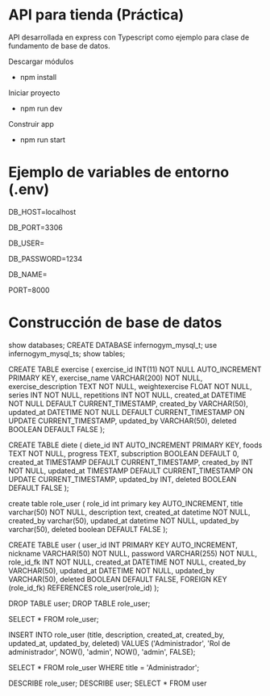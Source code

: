 
# API para tienda (Práctica)

API desarrollada en express con Typescript como ejemplo para clase de fundamento de base de datos.

Descargar módulos
* npm install

Iniciar proyecto
* npm run dev

Construir app
* npm run start

# Ejemplo de variables de entorno (.env)
DB_HOST=localhost

DB_PORT=3306

DB_USER=

DB_PASSWORD=1234

DB_NAME=

PORT=8000

# Construcción de base de datos

show databases; 
CREATE DATABASE infernogym_mysql_t;
use infernogym_mysql_ts;
show tables;

CREATE TABLE exercise (
    exercise_id INT(11) NOT NULL AUTO_INCREMENT PRIMARY KEY,
    exercise_name VARCHAR(200) NOT NULL,
    exercise_description TEXT NOT NULL,
    weightexercise FLOAT NOT NULL,  
    series INT NOT NULL,
    repetitions INT NOT NULL,
    created_at DATETIME NOT NULL DEFAULT CURRENT_TIMESTAMP,
    created_by VARCHAR(50),
    updated_at DATETIME NOT NULL DEFAULT CURRENT_TIMESTAMP ON UPDATE CURRENT_TIMESTAMP, 
    updated_by VARCHAR(50),
    deleted BOOLEAN DEFAULT FALSE
);

CREATE TABLE diete (
    diete_id INT AUTO_INCREMENT PRIMARY KEY,
    foods TEXT NOT NULL,
    progress TEXT,
    subscription BOOLEAN DEFAULT 0, 
    created_at TIMESTAMP DEFAULT CURRENT_TIMESTAMP,
    created_by INT NOT NULL,
    updated_at TIMESTAMP DEFAULT CURRENT_TIMESTAMP ON UPDATE CURRENT_TIMESTAMP,
    updated_by INT,
    deleted BOOLEAN DEFAULT FALSE
);

create table role_user (
role_id int primary key AUTO_INCREMENT,
title varchar(50) NOT NULL,
description text,
created_at datetime NOT NULL,
created_by varchar(50),
updated_at datetime NOT NULL,
updated_by varchar(50),
deleted boolean DEFAULT FALSE
);

CREATE TABLE user (
  user_id INT PRIMARY KEY AUTO_INCREMENT,
  nickname VARCHAR(50) NOT NULL,
  password  VARCHAR(255) NOT NULL, 
  role_id_fk INT NOT NULL,
  created_at DATETIME NOT NULL,
  created_by VARCHAR(50),
  updated_at DATETIME NOT NULL,
  updated_by VARCHAR(50),
  deleted BOOLEAN DEFAULT FALSE,
  FOREIGN KEY (role_id_fk) REFERENCES role_user(role_id)
);

DROP TABLE user;
DROP TABLE role_user;

SELECT * FROM role_user;

INSERT INTO role_user (title, description, created_at, created_by, updated_at, updated_by, deleted) 
VALUES ('Administrador', 'Rol de administrador', NOW(), 'admin', NOW(), 'admin', FALSE);

SELECT * FROM role_user WHERE title = 'Administrador';

DESCRIBE role_user;
DESCRIBE user;
SELECT * FROM user
